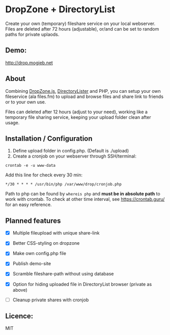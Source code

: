 # DropZone + DirectoryList
Create your own (temporary) fileshare  service on your local webserver. Files are deleted after 72 hours (adjustable), or/and can be set to random paths for private uplaods.

## Demo:
http://drop.mogieb.net


## About
Combining [DropZone.js](https://github.com/enyo/dropzone), [DirectoryLister](https://github.com/DirectoryLister/DirectoryLister) and PHP, you can setup your own fileservice (ala files.fm) to upload and browse files and share link to friends or to your own use.

Files can deleted after 12 hours (adjust to your need), working like a temporary file sharing service, keeping your upload folder clean after usage.


## Installation / Configuration

1. Define upload folder in config.php. (Default is ./upload)
2. Create a cronjob on your webserver through SSH/terminal:

```
crontab -e -u www-data
```

Add this line for check every 30 min:
```
*/30 * * * * /usr/bin/php /var/www/drop/cronjob.php
```

Path to php can be found by ```whereis php``` and **must be in absolute path** to work with crontab. To check at other time interval, see https://crontab.guru/ for an easy reference.



## Planned features
- [X] Multiple fileupload with unique share-link
- [X] Better CSS-styling on dropzone
- [X] Make own config.php file
- [X] Publish demo-site
- [X] Scramble fileshare-path without using database
- [X] Option for hiding uploaded file in DirectoryList browser (private as above)
- [ ] Cleanup private shares with cronjob


## Licence:
MIT
